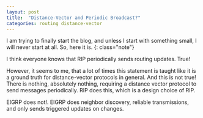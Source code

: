 ```yaml
---
layout: post 
title:  "Distance-Vector and Periodic Broadcast?"
categories: routing distance-vector
---
```


I am trying to finally start the blog, and unless I start with something small, I will never start at all. So, here it
is. 
{: class="note"}

I think everyone knows that RIP periodically sends routing updates. True!

However, it seems to me, that a lot of times this statement is taught like it is a ground truth for distance-vector
protocols in general. And this is not true! There is nothing, absolutely nothing, requiring a distance vector protocol
to send messages periodically. RIP does this, which is a design choice of RIP.

EIGRP does not!. EIGRP does neighbor discovery, reliable transmissions, and only sends triggered updates on changes.
